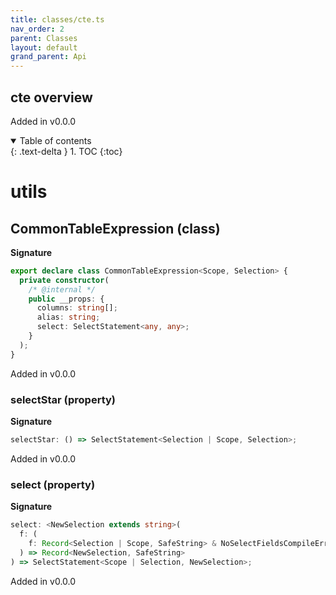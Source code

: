 ```yaml
---
title: classes/cte.ts
nav_order: 2
parent: Classes
layout: default
grand_parent: Api
---
```


## cte overview

Added in v0.0.0

<details open markdown="block">
  <summary>
    Table of contents
  </summary>
  {: .text-delta }
1. TOC
{:toc}
</details>

# utils

## CommonTableExpression (class)

**Signature**

```ts
export declare class CommonTableExpression<Scope, Selection> {
  private constructor(
    /* @internal */
    public __props: {
      columns: string[];
      alias: string;
      select: SelectStatement<any, any>;
    }
  );
}
```

Added in v0.0.0

### selectStar (property)

**Signature**

```ts
selectStar: () => SelectStatement<Selection | Scope, Selection>;
```

Added in v0.0.0

### select (property)

**Signature**

```ts
select: <NewSelection extends string>(
  f: (
    f: Record<Selection | Scope, SafeString> & NoSelectFieldsCompileError
  ) => Record<NewSelection, SafeString>
) => SelectStatement<Scope | Selection, NewSelection>;
```

Added in v0.0.0
